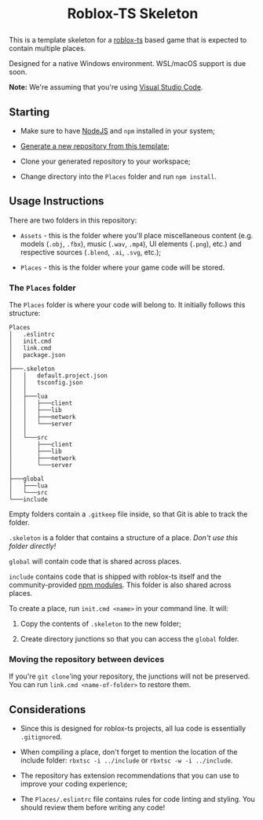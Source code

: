 <h1><p align="center">Roblox-TS Skeleton</p></h1>

This is a template skeleton for a [roblox-ts](https://roblox-ts.github.io) based game that is expected to contain multiple places.

Designed for a native Windows environment. WSL/macOS support is due soon.

**Note:** We're assuming that you're using [Visual Studio Code](https://code.visualstudio.com).

## Starting

- Make sure to have [NodeJS](https://nodejs.org) and `npm` installed in your system;


- [Generate a new repository from this template](https://github.com/ddavness/roblox-ts-skeleton/generate);

- Clone your generated repository to your workspace;

- Change directory into the `Places` folder and run `npm install`.

## Usage Instructions

There are two folders in this repository:

- `Assets` - this is the folder where you'll place miscellaneous content (e.g. models (`.obj`, `.fbx`), music (`.wav`, `.mp4`), UI elements (`.png`), etc.) and respective sources (`.blend`, `.ai`, `.svg`, etc.);

- `Places` - this is the folder where your game code will be stored.

### The `Places` folder

The `Places` folder is where your code will belong to. It initially follows this structure:

```
Places
│   .eslintrc
│   init.cmd
│   link.cmd
│   package.json
│
├───.skeleton
│   │   default.project.json
│   │   tsconfig.json
│   │
│   ├───lua
│   │   ├───client
│   │   ├───lib
│   │   ├───network
│   │   └───server
│   │
│   └───src
│       ├───client
│       ├───lib
│       ├───network
│       └───server
│
├───global
│   ├───lua
│   └───src
└───include
```

Empty folders contain a `.gitkeep` file inside, so that Git is able to track the folder.

`.skeleton` is a folder that contains a structure of a place. *Don't use this folder directly!*

`global` will contain code that is shared across places.

`include` contains code that is shipped with roblox-ts itself and the community-provided [npm modules](https://www.npmjs.com/org/rbxts). This folder is also shared across places.

To create a place, run `init.cmd <name>` in your command line. It will:

1. Copy the contents of `.skeleton` to the new folder;

2. Create directory junctions so that you can access the `global` folder.

### Moving the repository between devices

If you're `git clone`'ing your repository, the junctions will not be preserved. You can run `link.cmd <name-of-folder>` to restore them.

## Considerations

- Since this is designed for roblox-ts projects, all lua code is essentially `.gitignore`d.

- When compiling a place, don't forget to mention the location of the include folder: `rbxtsc -i ../include` or `rbxtsc -w -i ../include`.

- The repository has extension recommendations that you can use to improve your coding experience;

- The `Places/.eslintrc` file contains rules for code linting and styling. You should review them before writing any code!
